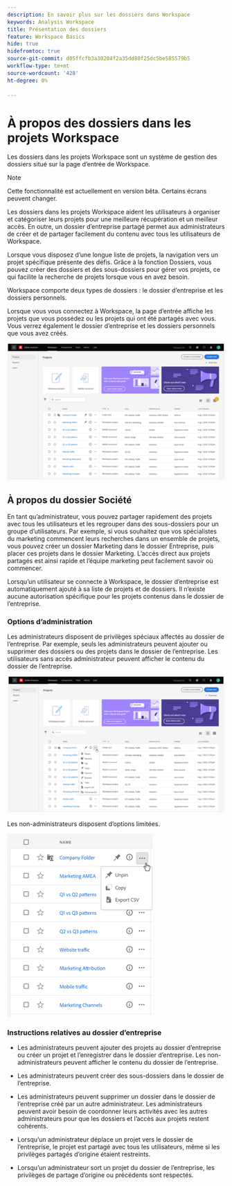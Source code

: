 ```yaml
---
description: En savoir plus sur les dossiers dans Workspace
keywords: Analysis Workspace
title: Présentation des dossiers
feature: Workspace Basics
hide: true
hidefromtoc: true
source-git-commit: d05ffcfb3a30204f2a35dd80f25dc5be585579b5
workflow-type: tm+mt
source-wordcount: '428'
ht-degree: 0%

---
```



# À propos des dossiers dans les projets Workspace

Les dossiers dans les projets Workspace sont un système de gestion des dossiers situé sur la page d’entrée de Workspace.

>[!NOTE]
>
>Cette fonctionnalité est actuellement en version bêta. Certains écrans peuvent changer.

Les dossiers dans les projets Workspace aident les utilisateurs à organiser et catégoriser leurs projets pour une meilleure récupération et un meilleur accès. En outre, un dossier d’entreprise partagé permet aux administrateurs de créer et de partager facilement du contenu avec tous les utilisateurs de Workspace. 

Lorsque vous disposez d’une longue liste de projets, la navigation vers un projet spécifique présente des défis. Grâce à la fonction Dossiers, vous pouvez créer des dossiers et des sous-dossiers pour gérer vos projets, ce qui facilite la recherche de projets lorsque vous en avez besoin. 

Workspace comporte deux types de dossiers : le dossier d’entreprise et les dossiers personnels.

Lorsque vous vous connectez à Workspace, la page d’entrée affiche les projets que vous possédez ou les projets qui ont été partagés avec vous. Vous verrez également le dossier d’entreprise et les dossiers personnels que vous avez créés.

![](/help/analyze/analysis-workspace/build-workspace-project/assets/landing-page.png)

## À propos du dossier Société

En tant qu’administrateur, vous pouvez partager rapidement des projets avec tous les utilisateurs et les regrouper dans des sous-dossiers pour un groupe d’utilisateurs. Par exemple, si vous souhaitez que vos spécialistes du marketing commencent leurs recherches dans un ensemble de projets, vous pouvez créer un dossier Marketing dans le dossier Entreprise, puis placer ces projets dans le dossier Marketing. L’accès direct aux projets partagés est ainsi rapide et l’équipe marketing peut facilement savoir où commencer.

Lorsqu’un utilisateur se connecte à Workspace, le dossier d’entreprise est automatiquement ajouté à sa liste de projets et de dossiers. Il n’existe aucune autorisation spécifique pour les projets contenus dans le dossier de l’entreprise.

### Options d’administration

Les administrateurs disposent de privilèges spéciaux affectés au dossier de l’entreprise. Par exemple, seuls les administrateurs peuvent ajouter ou supprimer des dossiers ou des projets dans le dossier de l’entreprise. Les utilisateurs sans accès administrateur peuvent afficher le contenu du dossier de l’entreprise.

![](/help/analyze/analysis-workspace/build-workspace-project/assets/admin-access-co-folder.png)

Les non-administrateurs disposent d’options limitées.

![](/help/analyze/analysis-workspace/build-workspace-project/assets/non-admin-options.png)

### Instructions relatives au dossier d’entreprise

- Les administrateurs peuvent ajouter des projets au dossier d’entreprise ou créer un projet et l’enregistrer dans le dossier d’entreprise. Les non-administrateurs peuvent afficher le contenu du dossier de l’entreprise.

- Les administrateurs peuvent créer des sous-dossiers dans le dossier de l’entreprise.

- Les administrateurs peuvent supprimer un dossier dans le dossier de l’entreprise créé par un autre administrateur. Les administrateurs peuvent avoir besoin de coordonner leurs activités avec les autres administrateurs pour que les dossiers et l’accès aux projets restent cohérents.

- Lorsqu’un administrateur déplace un projet vers le dossier de l’entreprise, le projet est partagé avec tous les utilisateurs, même si les privilèges partagés d’origine étaient restreints.

- Lorsqu’un administrateur sort un projet du dossier de l’entreprise, les privilèges de partage d’origine ou précédents sont respectés.
